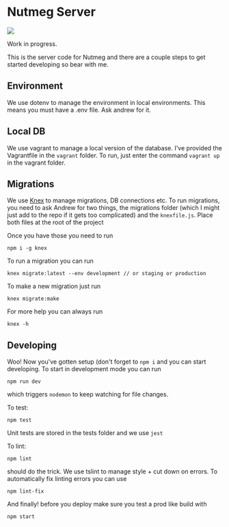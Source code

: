 # Nutmeg Server
![](https://i.imgur.com/dCCIB3a.png)

Work in progress.

This is the server code for Nutmeg and there are a couple steps to get started developing so bear with me.

## Environment
We use dotenv to manage the environment in local environments. This means you must have a .env file. Ask andrew for it.

## Local DB
We use vagrant to manage a local version of the database. I've provided the Vagrantfile in the `vagrant` folder. To run, just enter the command `vagrant up` in the vagrant folder.

## Migrations
We use [Knex](http://knexjs.org/) to manage migrations, DB connections etc. To run migrations, you need to ask Andrew for two things, the migrations folder (which I might just add to the repo if it gets too complicated) and the `knexfile.js`. Place both files at the root of the project

Once you have those you need to run
```
npm i -g knex
```
To run a migration you can run
```
knex migrate:latest --env development // or staging or production
```
To make a new migration just run
```
knex migrate:make
```
For more help you can always run
```
knex -h
```

## Developing
Woo! Now you've gotten setup (don't forget to `npm i` and you can start developing. To start in development mode you can run
```
npm run dev
```
which triggers `nodemon` to keep watching for file changes.

To test:
```
npm test
```
Unit tests are stored in the tests folder and we use `jest`

To lint:
```
npm lint
```
should do the trick. We use tslint to manage style + cut down on errors. To automatically fix linting errors you can use
```
npm lint-fix
```

And finally! before you deploy make sure you test a prod like build with
```
npm start
```
